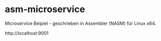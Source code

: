 # asm-microservice

Microservice Beipiel - geschrieben in Assembler (NASM) für Linux x64.

http://localhost:9001
